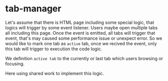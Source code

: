 # tab-manager

Let's assume that there is HTML page including some special logic, that logics will trigger by some event listener. Users maybe open multiple tabs all including this page. Once the event is emitted, all tabs will trigger that event, that's may caused some performance issue or unexpect error. So we would like to mark one tab as `active` tab, once we recived the event, only this tab will trigger to execution the code logic.  

We definition `active tab` to the currently or last tab which users browsing or focusing. 

Here using shared work to implement this logic.
